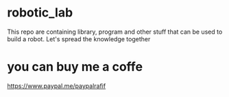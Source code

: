 # robotic_lab
This repo are containing library, program and other stuff that can be used to build a robot. Let's spread the knowledge together
# you can buy me a coffe
https://www.paypal.me/paypalrafif
